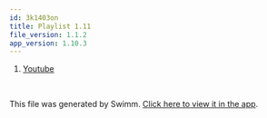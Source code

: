 ```yaml
---
id: 3k1403on
title: Playlist 1.11
file_version: 1.1.2
app_version: 1.10.3
---
```


<!-- Steps - Do not remove this comment -->
1. [Youtube](youtube.tk3l23g5.sw.md)


<br/>

This file was generated by Swimm. [Click here to view it in the app](https://app.swimm.io/repos/Z2l0aHViJTNBJTNBY3NoYXJwLXNoYXVsLXRlc3QlM0ElM0Fzd2ltbWlv/playlists/3k1403on).

